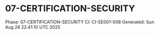 # 07-CERTIFICATION-SECURITY
Phase: 07-CERTIFICATION-SECURITY
CI: CI-SE001-008
Generated: Sun Aug 24 22:41:10 UTC 2025

